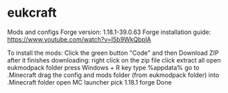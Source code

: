 # eukcraft
Mods and configs
Forge version: 1.18.1-39.0.63
Forge installation guide: https://www.youtube.com/watch?v=I5b9WkQbplA

To install the mods: 
Click the green button "Code" and then Download ZIP
after it finishes downloading:
right click on the zip file
click extract all
open eukmodpack folder
press Windows + R key
type %appdata%
go to .Minecraft
drag the config and mods folder (from eukmodpack folder) into .Minecraft folder
open MC launcher
pick 1.18.1 forge
Done
